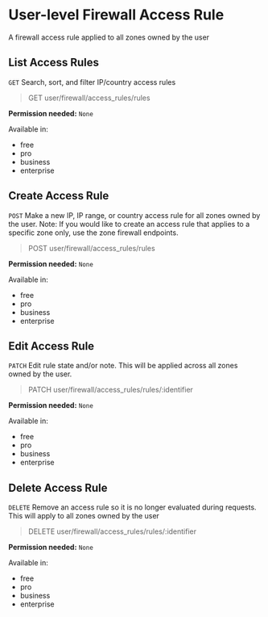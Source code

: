 # User-level Firewall Access Rule

A firewall access rule applied to all zones owned by the user

## List Access Rules

`GET` Search, sort, and filter IP/country access rules

> GET user/firewall/access_rules/rules

**Permission needed:** `None`

Available in:

* free
* pro
* business
* enterprise


## Create Access Rule

`POST` Make a new IP, IP range, or country access rule for all zones owned by the user. Note: If you would like to create an access rule that applies to a specific zone only, use the zone firewall endpoints.

> POST user/firewall/access_rules/rules

**Permission needed:** `None`

Available in:

* free
* pro
* business
* enterprise


## Edit Access Rule

`PATCH` Edit rule state and/or note. This will be applied across all zones owned by the user.

> PATCH user/firewall/access_rules/rules/:identifier

**Permission needed:** `None`

Available in:

* free
* pro
* business
* enterprise


## Delete Access Rule

`DELETE` Remove an access rule so it is no longer evaluated during requests. This will apply to all zones owned by the user

> DELETE user/firewall/access_rules/rules/:identifier

**Permission needed:** `None`

Available in:

* free
* pro
* business
* enterprise

